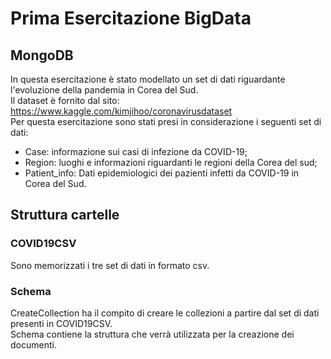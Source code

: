 
# Prima Esercitazione BigData
## MongoDB
In questa esercitazione è stato modellato un set di dati riguardante l'evoluzione della pandemia in Corea del Sud.    
Il dataset è fornito dal sito: https://www.kaggle.com/kimjihoo/coronavirusdataset   
Per questa esercitazione sono stati presi in considerazione i seguenti set di dati:
-	Case: informazione sui casi di infezione da COVID-19;
-	Region: luoghi e informazioni riguardanti le regioni della Corea del sud;
-	Patient_info: Dati epidemiologici dei pazienti infetti da COVID-19 in Corea del Sud.


## Struttura cartelle
### COVID19CSV
Sono memorizzati i tre set di dati in formato csv.

### Schema
CreateCollection ha il compito di creare le collezioni a partire dal set di dati presenti in COVID19CSV.       
Schema contiene la struttura che verrà utilizzata per la creazione dei documenti.
